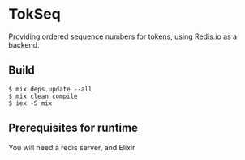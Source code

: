 TokSeq
======

Providing ordered sequence numbers for tokens, using Redis.io as a backend.

## Build

    $ mix deps.update --all
    $ mix clean compile
    $ iex -S mix

## Prerequisites for runtime
You will need a redis server, and Elixir
